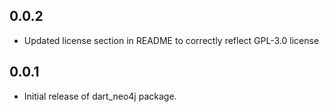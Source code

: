 ## 0.0.2

- Updated license section in README to correctly reflect GPL-3.0 license

## 0.0.1

- Initial release of dart_neo4j package.
